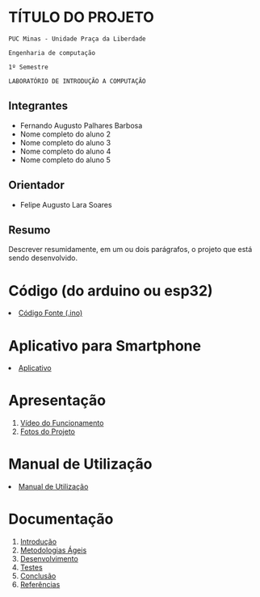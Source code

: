 # TÍTULO DO PROJETO

`PUC Minas - Unidade Praça da Liberdade`

`Engenharia de computação`

`1º Semestre`

`LABORATÓRIO DE INTRODUÇÃO A COMPUTAÇÃO`


## Integrantes

* Fernando Augusto Palhares Barbosa
* Nome completo do aluno 2
* Nome completo do aluno 3
* Nome completo do aluno 4
* Nome completo do aluno 5

## Orientador

* Felipe Augusto Lara Soares

## Resumo

Descrever resumidamente, em um ou dois parágrafos, o projeto que está sendo desenvolvido.

# Código (do arduino ou esp32)

<li><a href="Codigo/README.md"> Código Fonte (.ino)</a></li>

# Aplicativo para Smartphone

<li><a href="App"> Aplicativo </a></li>

# Apresentação

<ol>
<li><a href="Apresentacao/README.md"> Vídeo do Funcionamento</a></li>
<li><a href="Apresentacao/README.md"> Fotos do Projeto</a></li>
</ol>

# Manual de Utilização

<li><a href="Manual/manual de utilização.md"> Manual de Utilização</a></li>


# Documentação

<ol>
<li><a href="Documentacao/01-Introducão.md"> Introdução</a></li>
<li><a href="Documentacao/02-Metodologias Ágeis.md"> Metodologias Ágeis</a></li>
<li><a href="Documentacao/03-Desenvolvimento.md"> Desenvolvimento </a></li>
<li><a href="Documentacao/04-Testes.md"> Testes </a></li>
<li><a href="Documentacao/05-Conclusão.md"> Conclusão </a></li>
<li><a href="Documentacao/06-Referências.md"> Referências </a></li>
</ol>

